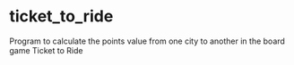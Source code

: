 # ticket_to_ride
Program to calculate the points value from one city to another in the board game Ticket to Ride
